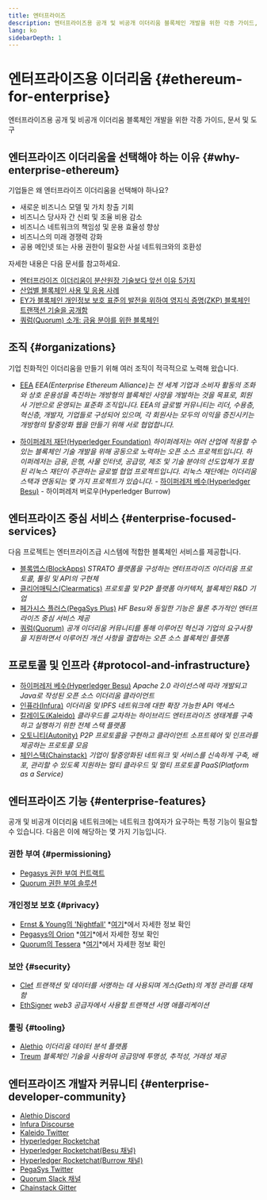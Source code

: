```yaml
---
title: 엔터프라이즈
description: 엔터프라이즈용 공개 및 비공개 이더리움 블록체인 개발을 위한 각종 가이드, 문서 및 도구
lang: ko
sidebarDepth: 1
---
```


# 엔터프라이즈용 이더리움 {#ethereum-for-enterprise}

<FeaturedText>엔터프라이즈용 공개 및 비공개 이더리움 블록체인 개발을 위한 각종 가이드, 문서 및 도구</FeaturedText>

## 엔터프라이즈 이더리움을 선택해야 하는 이유 {#why-enterprise-ethereum}

기업들은 왜 엔터프라이즈 이더리움을 선택해야 하나요?

- 새로운 비즈니스 모델 및 가치 창출 기회
- 비즈니스 당사자 간 신뢰 및 조율 비용 감소
- 비즈니스 네트워크의 책임성 및 운용 효율성 향상
- 비즈니스의 미래 경쟁력 강화
- 공용 메인넷 또는 사용 권한이 필요한 사설 네트워크와의 호환성

자세한 내용은 다음 문서를 참고하세요.

- [엔터프라이즈 이더리움이 분산원장 기술보다 앞선 이유 5가지](https://media.consensys.net/5-reasons-why-enterprise-ethereum-is-so-much-more-than-a-distributed-ledger-technology-c9a89db82cb5)
- [산업별 블록체인 사용 및 응용 사례](https://media.consensys.net/enterprise-ethereum-blockchain-use-cases-and-applications-by-industry-3914d1210049)
- [EY가 블록체인 개인정보 보호 표준의 발전을 위하여 영지식 증명(ZKP) 블록체인 트랜잭션 기술을 공개함](https://www.ey.com/en_gl/news/2019/04/ey-releases-zero-knowledge-proof-blockchain-transaction-technology-to-the-public-domain-to-advance-blockchain-privacy-standards)
- [쿼럼(Quorum) 소개: 금융 분야를 위한 블록체인](https://medium.com/blockchain-at-berkeley/introduction-to-quorum-blockchain-for-the-financial-sector-58813f84e88c)

## 조직 {#organizations}

기업 친화적인 이더리움을 만들기 위해 여러 조직이 적극적으로 노력해 왔습니다.

- [EEA](https://entethalliance.org/) _EEA(Enterprise Ethereum Alliance)는 전 세계 기업과 소비자 활동의 조화와 상호 운용성을 촉진하는 개방형의 블록체인 사양을 개발하는 것을 목표로, 회원사 기반으로 운영되는 표준화 조직입니다. EEA의 글로벌 커뮤니티는 리더, 수용층, 혁신층, 개발자, 기업들로 구성되어 있으며, 각 회원사는 모두의 이익을 증진시키는 개방형의 탈중앙화 웹을 만들기 위해 서로 협업합니다._

- [하이퍼레저 재단(Hyperledger Foundation)](https://hyperledger.org) _하이퍼레저는 여러 산업에 적용할 수 있는 블록체인 기술 개발을 위해 공동으로 노력하는 오픈 소스 프로젝트입니다. 하이퍼레저는 금융, 은행, 사물 인터넷, 공급망, 제조 및 기술 분야의 선도업체가 포함된 리눅스 재단이 주관하는 글로벌 협업 프로젝트입니다._ _리눅스 재단에는 이더리움 스택과 연동되는 몇 가지 프로젝트가 있습니다._ - [하이퍼레저 베수(Hyperledger Besu)](https://www.hyperledger.org/blog/2019/08/29/announcing-hyperledger-besu) - 하이퍼레저 버로우(Hyperledger Burrow)

## 엔터프라이즈 중심 서비스 {#enterprise-focused-services}

다음 프로젝트는 엔터프라이즈급 시스템에 적합한 블록체인 서비스를 제공합니다.

- [블록앱스(BlockApps)](https://blockapps.net/) _STRATO 플랫폼을 구성하는 엔터프라이즈 이더리움 프로토콜, 툴링 및 API의 구현체_
- [클리어매틱스(Clearmatics)](https://www.clearmatics.com/about) _프로토콜 및 P2P 플랫폼 아키텍처, 블록체인 R&D 기업_
- [페가시스 플러스(PegaSys Plus)](https://pegasys.tech/enterprise/) _HF Besu와 동일한 기능은 물론 추가적인 엔터프라이즈 중심 서비스 제공_
- [쿼럼(Quorum)](https://docs.goquorum.consensys.io/) _공개 이더리움 커뮤니티를 통해 이루어진 혁신과 기업의 요구사항을 지원하면서 이루어진 개선 사항을 결합하는 오픈 소스 블록체인 플랫폼_

## 프로토콜 및 인프라 {#protocol-and-infrastructure}

- [하이퍼레저 베수(Hyperledger Besu)](https://www.hyperledger.org/projects/besu) _Apache 2.0 라이선스에 따라 개발되고 Java로 작성된 오픈 소스 이더리움 클라이언트_
- [인퓨라(Infura)](https://infura.io/) _이더리움 및 IPFS 네트워크에 대한 확장 가능한 API 액세스_
- [칼레이도(Kaleido)](https://kaleido.io/) _클라우드를 교차하는 하이브리드 엔터프라이즈 생태계를 구축하고 실행하기 위한 전체 스택 플랫폼_
- [오토니티(Autonity)](https://www.clearmatics.com/about/) _P2P 프로토콜을 구현하고 클라이언트 소프트웨어 및 인프라를 제공하는 프로토콜 모음_
- [체인스택(Chainstack)](https://chainstack.com/) _기업이 탈중앙화된 네트워크 및 서비스를 신속하게 구축, 배포, 관리할 수 있도록 지원하는 멀티 클라우드 및 멀티 프로토콜 PaaS(Platform as a Service)_

## 엔터프라이즈 기능 {#enterprise-features}

공개 및 비공개 이더리움 네트워크에는 네트워크 참여자가 요구하는 특정 기능이 필요할 수 있습니다. 다음은 이에 해당하는 몇 가지 기능입니다.

### 권한 부여 {#permissioning}

- [Pegasys 권한 부여 컨트랙트](https://github.com/PegaSysEng/permissioning-smart-contracts)
- [Quorum 권한 부여 솔루션](https://github.com/jpmorganchase/quorum/wiki/Security)

### 개인정보 보호 {#privacy}

- [Ernst & Young의 'Nightfall'](https://github.com/EYBlockchain/nightfall) *[여기](https://bravenewcoin.com/insights/ernst-and-young-rolls-out-'nightfall-to-enable-private-transactions-on)*에서 자세한 정보 확인
- [Pegasys의 Orion](https://docs.pantheon.pegasys.tech/en/stable/Concepts/Privacy/Privacy-Overview/) *[여기](https://pegasys.tech/privacy-in-pantheon-how-it-works-and-why-your-enterprise-should-care/)*에서 자세한 정보 확인
- [Quorum의 Tessera](https://docs.goquorum.com/en/latest/Privacy/Tessera/Tessera/) *[여기](https://github.com/jpmorganchase/tessera/wiki/How-Tessera-works)*에서 자세한 정보 확인

### 보안 {#security}

- [Clef](https://geth.ethereum.org/docs/clef/tutorial) _트랜잭션 및 데이터를 서명하는 데 사용되며 게스(Geth)의 계정 관리를 대체함_
- [EthSigner](https://github.com/ConsenSys/ethsigner) _web3 공급자에서 사용할 트랜잭션 서명 애플리케이션_

### 툴링 {#tooling}

- [Alethio](https://explorer.aleth.io/) _이더리움 데이터 분석 플랫폼_
- [Treum](https://consensys.io/blog/consensys-acquires-treum) _블록체인 기술을 사용하여 공급망에 투명성, 추적성, 거래성 제공_

## 엔터프라이즈 개발자 커뮤니티 {#enterprise-developer-community}

- [Alethio Discord](https://discord.gg/d2t8NuU)
- [Infura Discourse](https://community.infura.io/)
- [Kaleido Twitter](https://twitter.com/Kaleido_io)
- [Hyperledger Rocketchat](https://chat.hyperledger.org/)
- [Hyperledger Rocketchat(Besu 채널)](https://chat.hyperledger.org/channel/besu)
- [Hyperledger Rocketchat(Burrow 채널)](https://chat.hyperledger.org/channel/burrow)
- [PegaSys Twitter](https://twitter.com/Kaleido_io)
- [Quorum Slack 채널](http://bit.ly/quorum-slack)
- [Chainstack Gitter](https://gitter.im/chainstack/Lobby)
